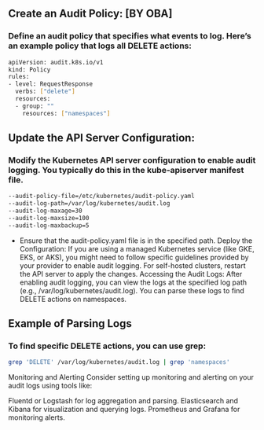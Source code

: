 ## Create an Audit Policy:  [BY OBA]
### Define an audit policy that specifies what events to log. Here’s an example policy that logs all DELETE actions:

```bash
apiVersion: audit.k8s.io/v1
kind: Policy
rules:
- level: RequestResponse
  verbs: ["delete"]
  resources:
  - group: ""
    resources: ["namespaces"]
```

## Update the API Server Configuration:
### Modify the Kubernetes API server configuration to enable audit logging. You typically do this in the kube-apiserver manifest file.

```bash
--audit-policy-file=/etc/kubernetes/audit-policy.yaml
--audit-log-path=/var/log/kubernetes/audit.log
--audit-log-maxage=30
--audit-log-maxsize=100
--audit-log-maxbackup=5
```

- Ensure that the audit-policy.yaml file is in the specified path.
Deploy the Configuration:
If you are using a managed Kubernetes service (like GKE, EKS, or AKS), you might need to follow specific guidelines provided by your provider to enable audit logging. For self-hosted clusters, restart the API server to apply the changes.
Accessing the Audit Logs:
After enabling audit logging, you can view the logs at the specified log path (e.g., /var/log/kubernetes/audit.log). You can parse these logs to find DELETE actions on namespaces.

## Example of Parsing Logs
### To find specific DELETE actions, you can use grep:

```bash
grep 'DELETE' /var/log/kubernetes/audit.log | grep 'namespaces'
```

Monitoring and Alerting
Consider setting up monitoring and alerting on your audit logs using tools like:

Fluentd or Logstash for log aggregation and parsing.
Elasticsearch and Kibana for visualization and querying logs.
Prometheus and Grafana for monitoring alerts.
